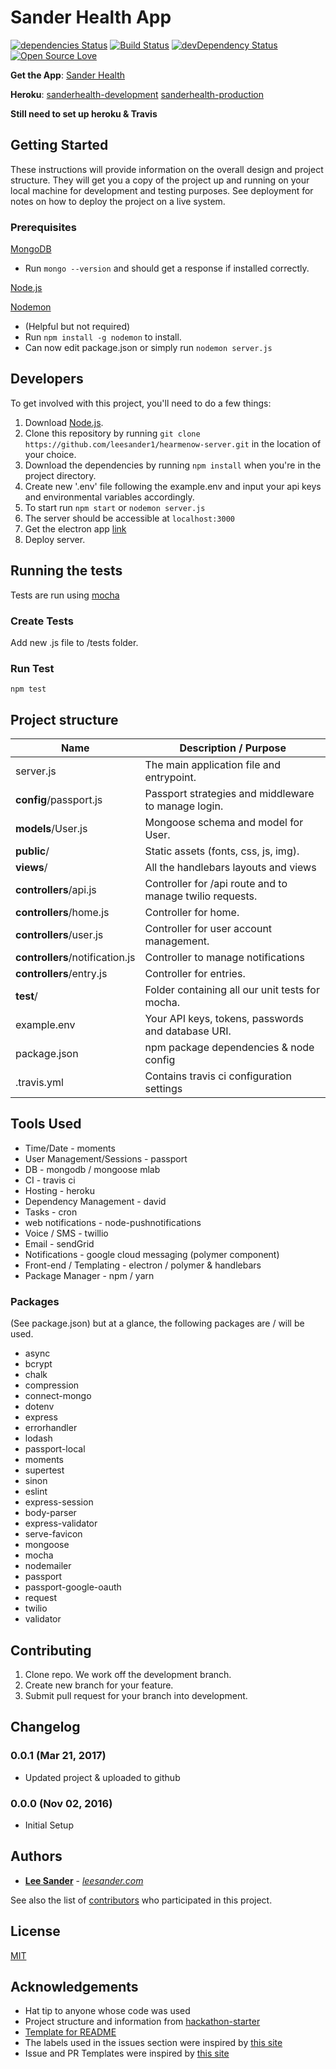 Sander Health App
=======================
[![dependencies Status](https://david-dm.org/leesander1/sanderhealth/status.svg)](https://david-dm.org/leesander1/sanderhealth)
[![Build Status](https://travis-ci.org/leesander1/sanderhealth.svg?branch=master)](https://travis-ci.org/leesander1/hearmenow-server)
[![devDependency Status](https://david-dm.org/leesander1/sanderhealth.svg)](https://david-dm.org/leesander1/sanderhealth#info=devDependencies)
[![Open Source Love](https://badges.frapsoft.com/os/mit/mit.svg?v=102)](https://github.com/leesander1/sanderhealth/blob/master/license)

**Get the App**: [Sander Health](https://github.com/leesander1/sanderhealth)

**Heroku**:
[sanderhealth-development](https://leesander.com)
[sanderhealth-production](https://leesander.com)

**Still need to set up heroku & Travis**



## Getting Started

These instructions will provide information on the overall design and project structure. They will get you a copy of the project up and running on your local machine for development and testing purposes. See deployment for notes on how to deploy the project on a live system.


### Prerequisites

[MongoDB](https://docs.mongodb.com/manual/administration/install-community/)
* Run `mongo --version` and should get a response if installed correctly.

[Node.js](https://nodejs.org/)

[Nodemon](https://nodemon.io/)
* (Helpful but not required)
* Run `npm install -g nodemon` to install.
* Can now edit package.json or simply run `nodemon server.js`

## Developers
To get involved with this project, you'll need to do a few things:

1. Download [Node.js](https://nodejs.org/).
2. Clone this repository by running `git clone https://github.com/leesander1/hearmenow-server.git` in the location of your choice.
3. Download the dependencies by running `npm install` when you're in the project directory.
4. Create new '.env' file following the example.env and input your api keys and environmental variables accordingly.
5. To start run `npm start` or `nodemon server.js`
6. The server should be accessible at `localhost:3000`
7. Get the electron app [link](https://github.com/leesander1/hearmenow-electron)
8. Deploy server.


## Running the tests

Tests are run using [mocha](https://mochajs.org/)

### Create Tests

Add new .js file to /tests folder.


### Run Test


`npm test`

## Project structure

| Name                               | Description / Purpose                                        |
| ---------------------------------- | ------------------------------------------------------------ |
| server.js                          | The main application file and entrypoint.                    |
| **config**/passport.js             | Passport strategies and middleware to manage login.          |
| **models**/User.js                 | Mongoose schema and model for User.                          |
| **public**/                        | Static assets (fonts, css, js, img).                         |
| **views**/                         | All the handlebars layouts and views                         |
| **controllers**/api.js             | Controller for /api route and to manage twilio requests.     |
| **controllers**/home.js            | Controller for home.                                         |
| **controllers**/user.js            | Controller for user account management.                      |
| **controllers**/notification.js    | Controller to manage notifications                           |
| **controllers**/entry.js           | Controller for entries.                                      |
| **test**/                          | Folder containing all our unit tests for mocha.              |
| example.env                        | Your API keys, tokens, passwords and database URI.           |
| package.json                       | npm package dependencies & node config                       |
| .travis.yml                        | Contains travis ci configuration settings                    |

## Tools Used

* Time/Date - moments
* User Management/Sessions - passport
* DB - mongodb / mongoose mlab
* CI - travis ci
* Hosting - heroku
* Dependency Management - david
* Tasks - cron
* web notifications - node-pushnotifications
* Voice / SMS - twillio
* Email - sendGrid
* Notifications - google cloud messaging (polymer component)
* Front-end / Templating - electron / polymer & handlebars
* Package Manager - npm / yarn


### Packages
(See package.json) but at a glance, the following packages are / will be used.

* async
* bcrypt
* chalk
* compression
* connect-mongo
* dotenv
* express
* errorhandler
* lodash
* passport-local
* moments
* supertest
* sinon
* eslint
* express-session
* body-parser
* express-validator
* serve-favicon
* mongoose
* mocha
* nodemailer
* passport
* passport-google-oauth
* request
* twilio
* validator


## Contributing

1. Clone repo. We work off the development branch.
2. Create new branch for your feature.
3. Submit pull request for your branch into development.

Changelog
---------

### 0.0.1 (Mar 21, 2017)
- Updated project & uploaded to github

### 0.0.0 (Nov 02, 2016)
- Initial Setup

## Authors

* [**Lee Sander**](https://github.com/leesander1) - *[leesander.com](https://leesander.com)*


See also the list of [contributors](https://github.com/leesander1/hearmenow-server/contributors) who participated in this project.

## License

[MIT](https://github.com/leesander1/sanderhealth/blob/master/license)

## Acknowledgements

* Hat tip to anyone whose code was used
* Project structure and information from [hackathon-starter](https://github.com/sahat/hackathon-starter)
* [Template for README](https://gist.githubusercontent.com/PurpleBooth/109311bb0361f32d87a2/raw/4a39c2139c4caa4686addc1e5dd490170fb82006/README-Template.md)
* The labels used in the issues section were inspired by [this site](https://robinpowered.com/blog/best-practice-system-for-organizing-and-tagging-github-issues/)
* Issue and PR Templates were inspired by [this site](https://www.talater.com/open-source-templates/#)
